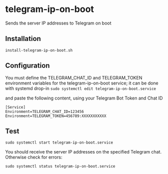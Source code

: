 # telegram-ip-on-boot
Sends the server IP addresses to Telegram on boot
## Installation
``install-telegram-ip-on-boot.sh``

## Configuration
You must define the TELEGRAM_CHAT_ID and TELEGRAM_TOKEN environment variables for the telegram-ip-on-boot service; it can be done with systemd drop-in
``sudo systemctl edit telegram-ip-on-boot.service``

and paste the following content, using your Telegram Bot Token and Chat ID
```
[Service]
Environment=TELEGRAM_CHAT_ID=123456
Environment=TELEGRAM_TOKEN=456789:XXXXXXXXXXX
```

## Test
``sudo systemctl start telegram-ip-on-boot.service``

You should receive the server IP addresses on the specified Telegram chat.
Otherwise check for errors: 

``sudo systemctl status telegram-ip-on-boot.service``
